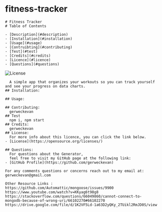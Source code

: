 # fitness-tracker

    # Fitness Tracker
    # Table of Contents

    - [Description](#description)
    - [Installation](#installation)
    - [Usage](#usage)
    - [Contruibting](#contributing)
    - [Test](#test)
    - [Credits](#credits)
    - [Licence](#licence)
    - [Questions](#questions)

![License](https://img.shields.io/badge/License--blue.svg "License Badge")

      A simple app that organizes your workouts so you can track yourself and see your progress on data charts.
    ## Installation:

    ## Usage:

    ## Contributing:
      gerweckevan
    ## Test
      npm i, npm start
    ## Credits:
      gerweckevan
    ## License:
      For more info about this licence, you can click the link below.
    - [License](https://opensource.org/licenses/)

    ## Questions:
      For questions about the Generator,
      feel free to visit my GitHub page at the following link:
    - [GitHub Profile](https://github.com/gerweckevan)

    For any comments questions or concerns reach out to my email at: gerweckevan@gmail.com

    Other Resource Links : https://github.com/Automattic/mongoose/issues/9900
    https://www.youtube.com/watch?v=KKyag6t98g8
    https://stackoverflow.com/questions/66049860/cannot-connect-to-mongodb-because-of-wrong-uri/66102270#66102270
    https://drive.google.com/file/d/1K2VF5Ld-1a63D2yQKy_2TUikl2RmJD0S/view
